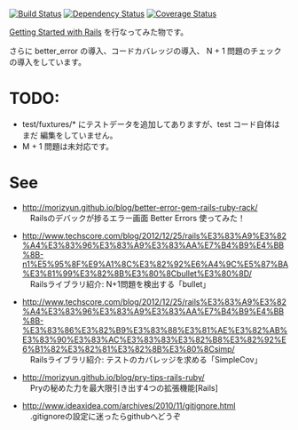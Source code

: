 
[![Build Status](https://travis-ci.org/katoy/rails3-blog2.png?branch=master)](https://travis-ci.org/katoy/rails3-blog2)
[![Dependency Status](https://gemnasium.com/katoy/rails3-blog2.png)](https://gemnasium.com/katoy/rails3-blog2)
[![Coverage Status](https://coveralls.io/repos/katoy/rails3-blog2/badge.png)](https://coveralls.io/r/katoy/rails3-blog2)


[Getting Started with Rails](http://guides.rubyonrails.org/getting_started.html)  を行なってみた物です。

さらに better_error の導入、コードカバレッジの導入、 N + 1 問題のチェックの導入をしています。

TODO:
=====
- test/fuxtures/* にテストデータを追加してありますが、test コード自体は まだ 編集をしていません。
- M + 1 問題は未対応です。

See
=====
- http://morizyun.github.io/blog/better-error-gem-rails-ruby-rack/  
　Railsのデバックが捗るエラー画面 Better Errors 使ってみた！

- http://www.techscore.com/blog/2012/12/25/rails%E3%83%A9%E3%82%A4%E3%83%96%E3%83%A9%E3%83%AA%E7%B4%B9%E4%BB%8B-n1%E5%95%8F%E9%A1%8C%E3%82%92%E6%A4%9C%E5%87%BA%E3%81%99%E3%82%8B%E3%80%8Cbullet%E3%80%8D/  
　Railsライブラリ紹介: N+1問題を検出する「bullet」

- http://www.techscore.com/blog/2012/12/25/rails%E3%83%A9%E3%82%A4%E3%83%96%E3%83%A9%E3%83%AA%E7%B4%B9%E4%BB%8B-%E3%83%86%E3%82%B9%E3%83%88%E3%81%AE%E3%82%AB%E3%83%90%E3%83%AC%E3%83%83%E3%82%B8%E3%82%92%E6%B1%82%E3%82%81%E3%82%8B%E3%80%8Csimp/  
　Railsライブラリ紹介: テストのカバレッジを求める「SimpleCov」

- http://morizyun.github.io/blog/pry-tips-rails-ruby/  
　Pryの秘めた力を最大限引き出す4つの拡張機能[Rails]

- http://www.ideaxidea.com/archives/2010/11/gitignore.html  
　.gitignoreの設定に迷ったらgithubへどうぞ



